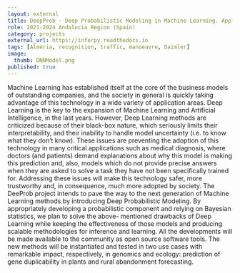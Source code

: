 ```yaml
---
layout: external
title: DeepProb - Deep Probabilistic Modeling in Machine Learning. Applications to Genomics and Ecology
role: 2021-2024 Andalucia Region (Spain)
category: projects
external_url: https://inferpy.readthedocs.io 
tags: [Almeria, recognition, traffic, manoeuvre, Daimler]
image:
  thumb: DNNModel.png
published: true
---
```


Machine Learning has established itself at the core of the business models of outstanding companies, and the society in general is quickly taking advantage of this technology in a wide variety of application areas. Deep Learning is the key to the expansion of Machine Learning and Artificial Intelligence, in the last years. However, Deep Learning methods are criticized because of their black-box nature, which seriously limits their interpretability, and their inability to handle model uncertainty (i.e. to know what they don’t know). These issues are preventing the adoption of this technology in many critical applications such as medical diagnosis, where doctors (and patients) demand explanations about why this model is making this prediction and, also, models which do not provide precise answers when they are asked to solve a task they have not been specifically trained for. Addressing these issues will make this technology safer, more trustworthy and, in consequence, much more adopted by society. The DeeProb project intends to pave the way to the next generation of Machine Learning methods by introducing Deep Probabilistic Modeling. By appropriately developing a probabilistic component and relying on Bayesian statistics, we plan to solve the above- mentioned drawbacks of Deep Learning while keeping the effectiveness of those models and producing scalable methodologies for inference and learning. All the developments will be made available to the community as open source software tools. The new methods will be instantiated and tested in two use cases with remarkable impact, respectively, in genomics and ecology: prediction of gene duplicability in plants and rural abandonment forecasting.
